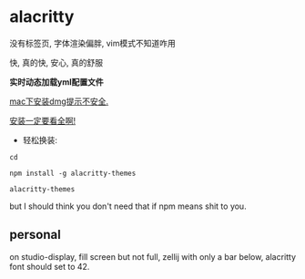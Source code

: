 # alacritty

没有标签页, 字体渲染偏胖, vim模式不知道咋用

快, 真的快, 安心, 真的舒服

**实时动态加载yml配置文件**

[mac下安装dmg提示不安全.](https://alacritty.org/)

[安装一定要看全啊!](https://github.com/alacritty/alacritty/blob/master/INSTALL.md)

- 轻松换装:

`cd`

`npm install -g alacritty-themes`

`alacritty-themes`

but I should think you don't need that if npm means shit to you.

## personal

on studio-display, fill screen but not full, zellij with only a bar below, alacritty font should set to 42.
